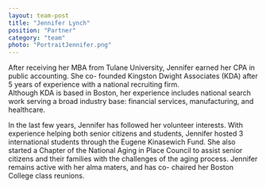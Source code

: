 ```yaml
---
layout: team-post
title: "Jennifer Lynch"
position: "Partner"
category: "team"
photo: "PortraitJennifer.png"
---
```


After receiving her MBA from Tulane University, Jennifer earned her CPA in public accounting.  She co- founded Kingston Dwight Associates (KDA) after 5 years of experience with a national recruiting firm.  
Although KDA is based in Boston, her experience includes national search work serving a broad industry base: financial services, manufacturing, and healthcare.


In the last few years, Jennifer has followed her volunteer interests. With experience helping both senior citizens and students, Jennifer hosted 3 international students through the Eugene Kinasewich Fund.  She also started a Chapter of the National Aging in Place Council to assist senior citizens and their families with the challenges of the aging process.   Jennifer remains active with her alma maters, and has co- chaired her Boston College class reunions. 